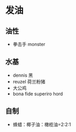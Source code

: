 # 发油

## 油性

* 拳击手 monster

## 水基

* dennis 黑
* reuzel 荷兰粉猪
* 大公鸡
* bona fide superiro hord

## 自制

* 蜂蜡：椰子油：橄榄油=2:2:1